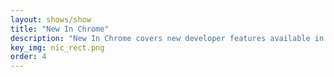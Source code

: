 ```yaml
---
layout: shows/show
title: "New In Chrome"
description: "New In Chrome covers new developer features available in the latest stable release."
key_img: nic_rect.png
order: 4
---
```

